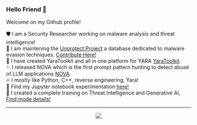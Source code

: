 ### Hello Friend 👋

Welcome on my Github profile! 

 🛡️  I am a Security Researcher working on malware analysis and threat intelligence! <br />
 👾  I am maintening the [Unprotect Project](https://unprotect.it/) a database dedicated to malware evasion techniques. [Contribute Here!](https://github.com/Unprotect-Project/Unprotect_Submission)<br />
 🥷  I have created YaraToolkit and all in one platform for YARA [YaraToolkit](https://yaratoolkit.securitybreak.io/).<br />
 ✨  I released NOVA which is the first prompt pattern hunting to detect abuse of LLM applications [NOVA](https://novahunting.ai).<br />
 🔥  I mostly like Python, C++, reverse engineering, Yara!<br />
 🧪  Find my Jupyter notebook experimentation [here!](https://fr0gger.github.io/jupyter-collection/) <br />
 🤖  I created a complete training on Threat Intelligence and Generative AI, [Find mode details!](https://store.securitybreak.io/ctiai)
 
---

<p align="center">
  <img src="https://github-readme-stats.vercel.app/api?username=fr0gger&show_icons=true&theme=tokyonight"/>
</p>
